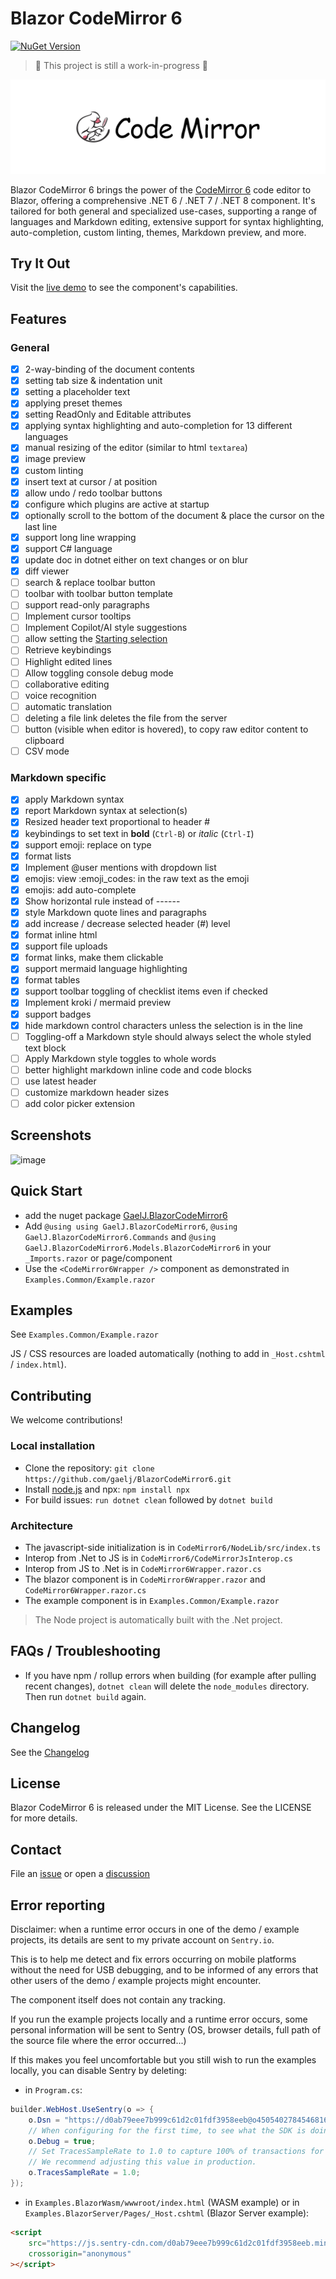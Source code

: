 # Blazor CodeMirror 6

[![NuGet Version](https://img.shields.io/nuget/v/GaelJ.BlazorCodeMirror6.svg)](https://www.nuget.org/packages?q=GaelJ.BlazorCodeMirror6)

> 🚧 This project is still a work-in-progress 🚧

![codemirror.svg](codemirror.svg)

Blazor CodeMirror 6 brings the power of the [CodeMirror 6](https://codemirror.net/) code editor to Blazor, offering a comprehensive .NET 6 / .NET 7 / .NET 8 component. It's tailored for both general and specialized use-cases, supporting a range of languages and Markdown editing, extensive support for syntax highlighting, auto-completion, custom linting, themes, Markdown preview, and more.

## Try It Out

Visit the [live demo](https://gaelj.github.io/BlazorCodeMirror6/) to see the component's capabilities.

## Features

### General

- [x] 2-way-binding of the document contents
- [x] setting tab size & indentation unit
- [x] setting a placeholder text
- [x] applying preset themes
- [x] setting ReadOnly and Editable attributes
- [x] applying syntax highlighting and auto-completion for 13 different languages
- [x] manual resizing of the editor (similar to html `textarea`)
- [x] image preview
- [x] custom linting
- [x] insert text at cursor / at position
- [x] allow undo / redo toolbar buttons
- [x] configure which plugins are active at startup
- [x] optionally scroll to the bottom of the document & place the cursor on the last line
- [x] support long line wrapping
- [x] support C# language
- [x] update doc in dotnet either on text changes or on blur
- [x] diff viewer
- [ ] search & replace toolbar button
- [ ] toolbar with toolbar button template
- [ ] support read-only paragraphs
- [ ] Implement cursor tooltips
- [ ] Implement Copilot/AI style suggestions
- [ ] allow setting the [Starting selection](https://codemirror.net/docs/ref/#state.EditorStateConfig.selection)
- [ ] Retrieve keybindings
- [ ] Highlight edited lines
- [ ] Allow toggling console debug mode
- [ ] collaborative editing
- [ ] voice recognition
- [ ] automatic translation
- [ ] deleting a file link deletes the file from the server
- [ ] button (visible when editor is hovered), to copy raw editor content to clipboard
- [ ] CSV mode

### Markdown specific

- [x] apply Markdown syntax
- [x] report Markdown syntax at selection(s)
- [x] Resized header text proportional to header #
- [x] keybindings to set text in **bold** (`Ctrl-B`) or *italic* (`Ctrl-I`)
- [x] support emoji: replace on type
- [x] format lists
- [x] Implement @user mentions with dropdown list
- [x] emojis: view :emoji_codes: in the raw text as the emoji
- [x] emojis: add auto-complete
- [x] Show horizontal rule instead of ------
- [x] style Markdown quote lines and paragraphs
- [x] add increase / decrease selected header (#) level
- [x] format inline html
- [x] support file uploads
- [x] format links, make them clickable
- [x] support mermaid language highlighting
- [x] format tables
- [x] support toolbar toggling of checklist items even if checked
- [x] Implement kroki / mermaid preview
- [x] support badges
- [x] hide markdown control characters unless the selection is in the line
- [ ] Toggling-off a Markdown style should always select the whole styled text block
- [ ] Apply Markdown style toggles to whole words
- [ ] better highlight markdown inline code and code blocks
- [ ] use latest header
- [ ] customize markdown header sizes
- [ ] add color picker extension

## Screenshots

![image](https://github.com/gaelj/BlazorCodeMirror6/assets/8884632/141f6b9e-82c4-433a-94d9-a02aba6ac336)

## Quick Start

- add the nuget package [GaelJ.BlazorCodeMirror6](https://www.nuget.org/packages/GaelJ.BlazorCodeMirror6/)
- Add `@using using GaelJ.BlazorCodeMirror6`, `@using GaelJ.BlazorCodeMirror6.Commands` and `@using GaelJ.BlazorCodeMirror6.Models.BlazorCodeMirror6` in your `_Imports.razor` or page/component
- Use the `<CodeMirror6Wrapper />` component as demonstrated in `Examples.Common/Example.razor`

## Examples

See `Examples.Common/Example.razor`

JS / CSS resources are loaded automatically (nothing to add in `_Host.cshtml` / `index.html`).

## Contributing

We welcome contributions!

### Local installation

- Clone the repository: `git clone https://github.com/gaelj/BlazorCodeMirror6.git`
- Install [node.js](https://nodejs.org/) and npx: `npm install npx`
- For build issues: `run dotnet clean` followed by `dotnet build`

### Architecture

- The javascript-side initialization is in `CodeMirror6/NodeLib/src/index.ts`
- Interop from .Net to JS is in `CodeMirror6/CodeMirrorJsInterop.cs`
- Interop from JS to .Net is in `CodeMirror6Wrapper.razor.cs`
- The blazor component is in `CodeMirror6Wrapper.razor` and `CodeMirror6Wrapper.razor.cs`
- The example component is in `Examples.Common/Example.razor`

> The Node project is automatically built with the .Net project.

## FAQs / Troubleshooting

- If you have npm / rollup errors when building (for example after pulling recent changes), `dotnet clean` will delete the `node_modules` directory. Then run `dotnet build` again.

## Changelog

See the [Changelog](CHANGELOG.md)

## License

Blazor CodeMirror 6 is released under the MIT License. See the LICENSE for more details.

## Contact

File an [issue](https://github.com/gaelj/BlazorCodeMirror6/issues) or open a [discussion](https://github.com/gaelj/BlazorCodeMirror6/discussions)

## Error reporting

Disclaimer: when a runtime error occurs in one of the demo / example projects, its details are sent to my private account on `Sentry.io`.

This is to help me detect and fix errors occurring on mobile platforms without the need for USB debugging, and to be informed of any errors that other users of the demo / example projects might encounter.

The component itself does not contain any tracking.

If you run the example projects locally and a runtime error occurs, some personal information will be sent to Sentry (OS, browser details, full path of the source file where the error occurred...)

If this makes you feel uncomfortable but you still wish to run the examples locally, you can disable Sentry by deleting:

- in `Program.cs`:

```csharp
builder.WebHost.UseSentry(o => {
    o.Dsn = "https://d0ab79eee7b999c61d2c01fdf3958eeb@o4505402784546816.ingest.sentry.io/4506525909909504";
    // When configuring for the first time, to see what the SDK is doing:
    o.Debug = true;
    // Set TracesSampleRate to 1.0 to capture 100% of transactions for performance monitoring.
    // We recommend adjusting this value in production.
    o.TracesSampleRate = 1.0;
});
```

- in `Examples.BlazorWasm/wwwroot/index.html` (WASM example) or in `Examples.BlazorServer/Pages/_Host.cshtml` (Blazor Server example):

```html
<script
    src="https://js.sentry-cdn.com/d0ab79eee7b999c61d2c01fdf3958eeb.min.js"
    crossorigin="anonymous"
></script>
```
